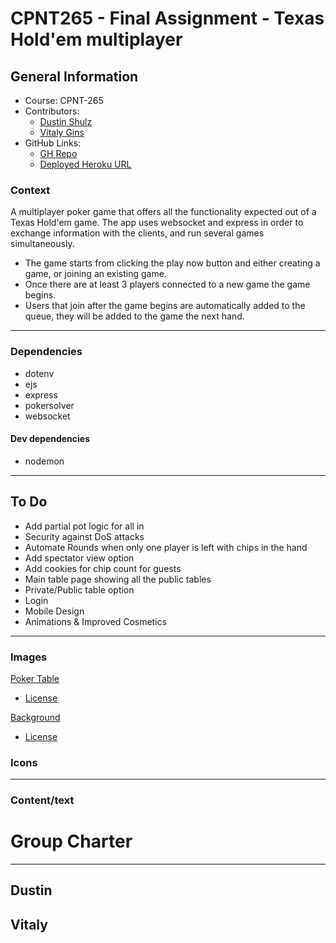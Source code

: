 # CPNT265 - Final Assignment - Texas Hold'em multiplayer

## General Information

- Course: CPNT-265
- Contributors:
  - [Dustin Shulz](https://github.com/cowtowndusty)
  - [Vitaly Gins](https://github.com/gvitaly87)
- GitHub Links:
  - [GH Repo](https://github.com/gvitaly87/DustyHoldem)
  - [Deployed Heroku URL](https://dusty-holdem.herokuapp.com/)

### Context

A multiplayer poker game that offers all the functionality expected out of a Texas Hold'em game. The app uses websocket and express in order to exchange information with the clients, and run several games simultaneously.

- The game starts from clicking the play now button and either creating a game, or joining an existing game.
- Once there are at least 3 players connected to a new game the game begins.
- Users that join after the game begins are automatically added to the queue, they will be added to the game the next hand.

---

### Dependencies

- dotenv
- ejs
- express
- pokersolver
- websocket

#### Dev dependencies

- nodemon

---

## To Do

- Add partial pot logic for all in
- Security against DoS attacks
- Automate Rounds when only one player is left with chips in the hand
- Add spectator view option
- Add cookies for chip count for guests
- Main table page showing all the public tables
- Private/Public table option
- Login
- Mobile Design
- Animations & Improved Cosmetics

---

### Images

[Poker Table](https://www.pngjoy.com/fullpng/f7c8m2r4q7s0s7/)
- [License](https://creativecommons.org/licenses/by/3.0/)

[Background](https://cutewallpaper.org/21/black-background-hd-images/Black-Backgrounds-Pictures-HD-Wallpaper-Cave.jpg)
- [License](https://cutewallpaper.org/copyright.html)

### Icons

---

### Content/text

# Group Charter

---

## Dustin

## Vitaly
